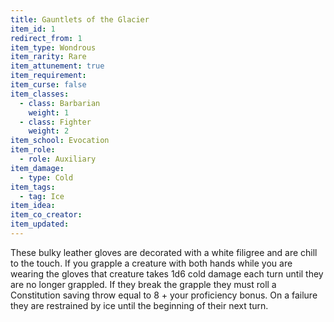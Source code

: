 ```yaml
---
title: Gauntlets of the Glacier
item_id: 1
redirect_from: 1
item_type: Wondrous
item_rarity: Rare
item_attunement: true
item_requirement: 
item_curse: false
item_classes: 
  - class: Barbarian
    weight: 1
  - class: Fighter
    weight: 2
item_school: Evocation
item_role: 
  - role: Auxiliary 
item_damage: 
  - type: Cold
item_tags: 
  - tag: Ice
item_idea: 
item_co_creator: 
item_updated: 
---
```


These bulky leather gloves are decorated with a white filigree and are chill to the touch. If you grapple a creature with both hands while you are wearing the gloves that creature takes 1d6 cold damage each turn until they are no longer grappled. If they break the grapple they must roll a Constitution saving throw equal to 8 + your proficiency bonus. On a failure they are restrained by ice until the beginning of their next turn.
